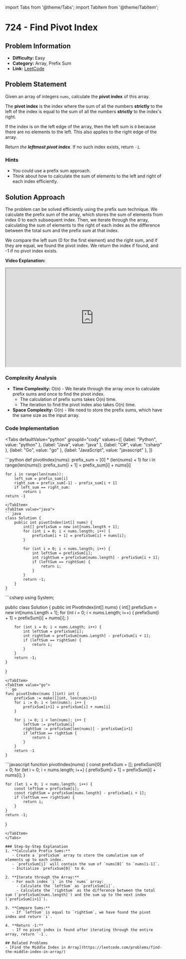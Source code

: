 import Tabs from '@theme/Tabs';
import TabItem from '@theme/TabItem';

# 724 - Find Pivot Index

## Problem Information
- **Difficulty:** Easy
- **Category:** Array, Prefix Sum
- **Link:** [LeetCode](https://leetcode.com/problems/find-pivot-index/)

## Problem Statement

Given an array of integers `nums`, calculate the **pivot index** of this array.

The **pivot index** is the index where the sum of all the numbers **strictly** to the left of the index is equal to the sum of all the numbers **strictly** to the index's right.

If the index is on the left edge of the array, then the left sum is `0` because there are no elements to the left. This also applies to the right edge of the array.

Return *the **leftmost pivot index***. If no such index exists, return `-1`.

### Hints
- You could use a prefix sum approach.
- Think about how to calculate the sum of elements to the left and right of each index efficiently.

## Solution Approach

The problem can be solved efficiently using the prefix sum technique. We calculate the prefix sum of the array, which stores the sum of elements from index 0 to each subsequent index. Then, we iterate through the array, calculating the sum of elements to the right of each index as the difference between the total sum and the prefix sum at that index.

We compare the left sum (0 for the first element) and the right sum, and if they are equal, we found the pivot index. We return the index if found, and -1 if no pivot index exists.

**Video Explanation:** 
<iframe 
  width="560"
  height="315"
  src="https://www.youtube.com/embed/u89i60lYx8U" 
  allow="accelerometer; autoplay; clipboard-write; encrypted-media; gyroscope; picture-in-picture; web-share" 
  allowfullscreen>
</iframe>

### Complexity Analysis
- **Time Complexity:** O(n) - We iterate through the array once to calculate prefix sums and once to find the pivot index.
  - The calculation of prefix sums takes O(n) time.
  - The iteration to find the pivot index also takes O(n) time.
- **Space Complexity:** O(n) - We need to store the prefix sums, which have the same size as the input array.

### Code Implementation

<Tabs
  defaultValue="python"
  groupId="cody"
  values={[
    {label: "Python", value: "python" },
    {label: "Java", value: "java" },
    {label: "C#", value: "csharp" },
    {label: "Go", value: "go" },
    {label: "JavaScript", value: "javascript" },
  ]}
>
<TabItem value="python">
```python
def pivotIndex(nums):
    prefix_sum = [0] * (len(nums) + 1)
    for i in range(len(nums)):
        prefix_sum[i + 1] = prefix_sum[i] + nums[i]

    for i in range(len(nums)):
        left_sum = prefix_sum[i]
        right_sum = prefix_sum[-1] - prefix_sum[i + 1]
        if left_sum == right_sum:
            return i
    return -1
```
</TabItem>
<TabItem value="java">
```java
class Solution {
    public int pivotIndex(int[] nums) {
        int[] prefixSum = new int[nums.length + 1];
        for (int i = 0; i < nums.length; i++) {
            prefixSum[i + 1] = prefixSum[i] + nums[i];
        }

        for (int i = 0; i < nums.length; i++) {
            int leftSum = prefixSum[i];
            int rightSum = prefixSum[nums.length] - prefixSum[i + 1];
            if (leftSum == rightSum) {
                return i;
            }
        }
        return -1;
    }
}
```
</TabItem>
<TabItem value="csharp">
```csharp
using System;

public class Solution {
    public int PivotIndex(int[] nums) {
        int[] prefixSum = new int[nums.Length + 1];
        for (int i = 0; i < nums.Length; i++) {
            prefixSum[i + 1] = prefixSum[i] + nums[i];
        }

        for (int i = 0; i < nums.Length; i++) {
            int leftSum = prefixSum[i];
            int rightSum = prefixSum[nums.Length] - prefixSum[i + 1];
            if (leftSum == rightSum) {
                return i;
            }
        }
        return -1;
    }
}
```
</TabItem>
<TabItem value="go">
```go
func pivotIndex(nums []int) int {
    prefixSum := make([]int, len(nums)+1)
    for i := 0; i < len(nums); i++ {
        prefixSum[i+1] = prefixSum[i] + nums[i]
    }

    for i := 0; i < len(nums); i++ {
        leftSum := prefixSum[i]
        rightSum := prefixSum[len(nums)] - prefixSum[i+1]
        if leftSum == rightSum {
            return i
        }
    }
    return -1
}
```
</TabItem>
<TabItem value="javascript">
```javascript
function pivotIndex(nums) {
    const prefixSum = [];
    prefixSum[0] = 0;
    for (let i = 0; i < nums.length; i++) {
        prefixSum[i + 1] = prefixSum[i] + nums[i];
    }

    for (let i = 0; i < nums.length; i++) {
        const leftSum = prefixSum[i];
        const rightSum = prefixSum[nums.length] - prefixSum[i + 1];
        if (leftSum === rightSum) {
            return i;
        }
    }
    return -1;
}
```
</TabItem>
</Tabs>

### Step-by-Step Explanation
1. **Calculate Prefix Sums:**
   - Create a `prefixSum` array to store the cumulative sum of elements up to each index.
   - `prefixSum[i]` will contain the sum of `nums[0]` to `nums[i-1]`.
   - Initialize `prefixSum[0]` to 0.

2. **Iterate through the Array:**
   - For each index `i` in the `nums` array:
     - Calculate the `leftSum` as `prefixSum[i]`.
     - Calculate the `rightSum` as the difference between the total sum (`prefixSum[nums.length]`) and the sum up to the next index (`prefixSum[i+1]`).

3. **Compare Sums:**
   - If `leftSum` is equal to `rightSum`, we have found the pivot index and return `i`.

4. **Return -1:**
   - If no pivot index is found after iterating through the entire array, return `-1`.

## Related Problems
- [Find the Middle Index in Array](https://leetcode.com/problems/find-the-middle-index-in-array/)